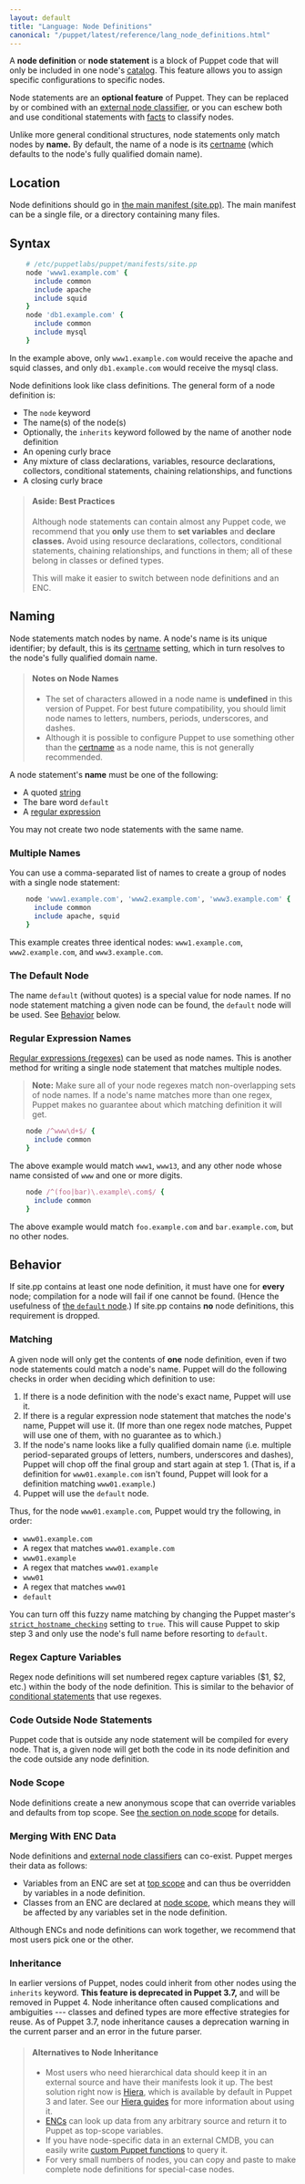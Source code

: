 ```yaml
---
layout: default
title: "Language: Node Definitions"
canonical: "/puppet/latest/reference/lang_node_definitions.html"
---
```


[hiera]: /hiera/latest
[sitepp]: ./dirs_manifest.html
[certname]: ./config_important_settings.html#basics
[classes]: ./lang_classes.html
[nodescope]: ./lang_scope.html#node-scope
[topscope]: ./lang_scope.html#top-scope
[extlookup]: /references/3.7.latest/function.html#extlookup
[custom_functions]: /guides/custom_functions.html
[import]: ./lang_import.html
[regex]: ./lang_datatypes.html#regular-expressions
[strings]: ./lang_datatypes.html#strings
[inherit]: ./lang_classes.html#inheritance
[modules]: ./modules_fundamentals.html
[enc]: /guides/external_nodes.html
[facts]: ./lang_variables.html#facts-and-built-in-variables
[catalog]: ./lang_summary.html#compilation-and-catalogs
[strict]: /references/3.7.latest/configuration.html#stricthostnamechecking
[conditional]: ./lang_conditional.html


A **node definition** or **node statement** is a block of Puppet code that will only be included in one node's [catalog][]. This feature allows you to assign specific configurations to specific nodes.

Node statements are an **optional feature** of Puppet. They can be replaced by or combined with an [external node classifier][enc], or you can eschew both and use conditional statements with [facts][] to classify nodes.

Unlike more general conditional structures, node statements only match nodes by **name.** By default, the name of a node is its [certname][] (which defaults to the node's fully qualified domain name).

Location
-----

Node definitions should go in [the main manifest (site.pp)][sitepp]. The main manifest can be a single file, or a directory containing many files.

Syntax
-----

~~~ ruby
    # /etc/puppetlabs/puppet/manifests/site.pp
    node 'www1.example.com' {
      include common
      include apache
      include squid
    }
    node 'db1.example.com' {
      include common
      include mysql
    }
~~~

In the example above, only `www1.example.com` would receive the apache and squid classes, and only `db1.example.com` would receive the mysql class.

Node definitions look like class definitions. The general form of a node definition is:

* The `node` keyword
* The name(s) of the node(s)
* Optionally, the `inherits` keyword followed by the name of another node definition
* An opening curly brace
* Any mixture of class declarations, variables, resource declarations, collectors, conditional statements, chaining relationships, and functions
* A closing curly brace

> #### Aside: Best Practices
>
> Although node statements can contain almost any Puppet code, we recommend that you **only** use them to **set variables** and **declare classes.** Avoid using resource declarations, collectors, conditional statements, chaining relationships, and functions in them; all of these belong in classes or defined types.
>
> This will make it easier to switch between node definitions and an ENC.



Naming
-----

Node statements match nodes by name. A node's name is its unique identifier; by default, this is its [certname][] setting, which in turn resolves to the node's fully qualified domain name.

> #### Notes on Node Names
>
> * The set of characters allowed in a node name is **undefined** in this version of Puppet. For best future compatibility, you should limit node names to letters, numbers, periods, underscores, and dashes.
> * Although it is possible to configure Puppet to use something other than the [certname][] as a node name, this is not generally recommended.

A node statement's **name** must be one of the following:

* A quoted [string][strings]
* The bare word `default`
* A [regular expression][regex]

You may not create two node statements with the same name.


### Multiple Names

You can use a comma-separated list of names to create a group of nodes with a single node statement:

~~~ ruby
    node 'www1.example.com', 'www2.example.com', 'www3.example.com' {
      include common
      include apache, squid
    }
~~~

This example creates three identical nodes: `www1.example.com`, `www2.example.com`, and `www3.example.com`.

### The Default Node

The name `default` (without quotes) is a special value for node names. If no node statement matching a given node can be found, the `default` node will be used. See [Behavior](#behavior) below.

### Regular Expression Names

[Regular expressions (regexes)][regex] can be used as node names. This is another method for writing a single node statement that matches multiple nodes.

> **Note:** Make sure all of your node regexes match non-overlapping sets of node names. If a node's name matches more than one regex, Puppet makes no guarantee about which matching definition it will get.

~~~ ruby
    node /^www\d+$/ {
      include common
    }
~~~

The above example would match `www1`, `www13`, and any other node whose name consisted of `www` and one or more
digits.

~~~ ruby
    node /^(foo|bar)\.example\.com$/ {
      include common
    }
~~~

The above example would match `foo.example.com` and `bar.example.com`, but no other nodes.


Behavior
-----

If site.pp contains at least one node definition, it must have one for **every** node; compilation for a node will fail if one cannot be found. (Hence the usefulness of [the `default` node](#the-default-node).) If site.pp contains **no** node definitions, this requirement is dropped.

### Matching

A given node will only get the contents of **one** node definition, even if two node statements could match a node's name. Puppet will do the following checks in order when deciding which definition to use:

1. If there is a node definition with the node's exact name, Puppet will use it.
2. If there is a regular expression node statement that matches the node's name, Puppet will use it. (If more than one regex node matches, Puppet will use one of them, with no guarantee as to which.)
3. If the node's name looks like a fully qualified domain name (i.e. multiple period-separated groups of letters, numbers, underscores and dashes), Puppet will chop off the final group and start again at step 1. (That is, if a definition for `www01.example.com` isn't found, Puppet will look for a definition matching `www01.example`.)
4. Puppet will use the `default` node.

Thus, for the node `www01.example.com`, Puppet would try the following, in order:

* `www01.example.com`
* A regex that matches `www01.example.com`
* `www01.example`
* A regex that matches `www01.example`
* `www01`
* A regex that matches `www01`
* `default`

You can turn off this fuzzy name matching by changing the Puppet master's [`strict_hostname_checking`][strict] setting to `true`. This will cause Puppet to skip step 3 and only use the node's full name before resorting to `default`.

### Regex Capture Variables

Regex node definitions will set numbered regex capture variables ($1, $2, etc.) within the body of the node definition. This is similar to the behavior of [conditional statements][conditional] that use regexes.

### Code Outside Node Statements

Puppet code that is outside any node statement will be compiled for every node. That is, a given node will get both the code in its node definition and the code outside any node definition.

### Node Scope

Node definitions create a new anonymous scope that can override variables and defaults from top scope. See [the section on node scope][nodescope] for details.

### Merging With ENC Data

Node definitions and [external node classifiers][enc] can co-exist. Puppet merges their data as follows:

* Variables from an ENC are set at [top scope][topscope] and can thus be overridden by variables in a node definition.
* Classes from an ENC are declared at [node scope][nodescope], which means they will be affected by any variables set in the node definition.

Although ENCs and node definitions can work together, we recommend that most users pick one or the other.

### Inheritance

In earlier versions of Puppet, nodes could inherit from other nodes using the `inherits` keyword. **This feature is deprecated in Puppet 3.7,** and will be removed in Puppet 4. Node inheritance often caused complications and ambiguities --- classes and defined types are more effective strategies for reuse. As of Puppet 3.7, node inheritance causes a deprecation warning in the current parser and an error in the future parser.


> #### Alternatives to Node Inheritance
>
> * Most users who need hierarchical data should keep it in an external source and have their manifests look it up. The best solution right now is [Hiera][], which is available by default in Puppet 3 and later. See our [Hiera guides][hiera] for more information about using it.
> * [ENCs][enc] can look up data from any arbitrary source and return it to Puppet as top-scope variables.
> * If you have node-specific data in an external CMDB, you can easily write [custom Puppet functions][custom_functions] to query it.
> * For very small numbers of nodes, you can copy and paste to make complete node definitions for special-case nodes.


